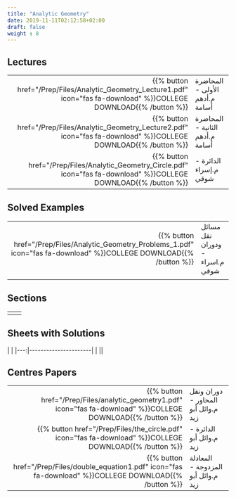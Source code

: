 ```yaml
---
title: "Analytic Geometry"
date: 2019-11-11T02:12:58+02:00
draft: false
weight : 8
---
```



## Lectures
| ||
|---:|----------------------|
| {{% button href="/Prep/Files/Analytic_Geometry_Lecture1.pdf" icon="fas fa-download" %}}COLLEGE DOWNLOAD{{% /button %}} |المحاضرة الأولى - م.أدهم أسامة|
| {{% button href="/Prep/Files/Analytic_Geometry_Lecture2.pdf" icon="fas fa-download" %}}COLLEGE DOWNLOAD{{% /button %}} |المحاضرة الثانية - م.أدهم أسامة|
| {{% button href="/Prep/Files/Analytic_Geometry_Circle.pdf" icon="fas fa-download" %}}COLLEGE DOWNLOAD{{% /button %}} |الدائرة - م.إسراء شوقي|



## Solved Examples
|  | |
|---:|----------------------|
| {{% button href="/Prep/Files/Analytic_Geometry_Problems_1.pdf" icon="fas fa-download" %}}COLLEGE DOWNLOAD{{% /button %}} |مسائل نقل ودوران - م.اسراء شوقي|
| || 

## Sections

|  | |
|---:|----------------------|
| || 

## Sheets with Solutions

  | |
|---:|----------------------|
| || 

## Centres Papers 

|  | |
|---:|----------------------|
| {{% button href="/Prep/Files/analytic_geometry1.pdf" icon="fas fa-download" %}}COLLEGE DOWNLOAD{{% /button %}} |دوران ونقل المحاور - م.وائل أبو زيد|
| {{% button href="/Prep/Files/the_circle.pdf" icon="fas fa-download" %}}COLLEGE DOWNLOAD{{% /button %}} |  الدائرة - م.وائل أبو زيد| 
| {{% button href="/Prep/Files/double_equation1.pdf" icon="fas fa-download" %}}COLLEGE DOWNLOAD{{% /button %}} |المعادلة المزدوجة - م.وائل أبو زيد|


